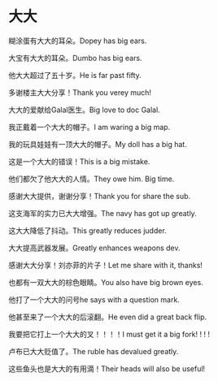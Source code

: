 # 大大

<p><span class="chinese">糊涂蛋有大大的耳朵。</span><span class="english">Dopey has big ears.</span></p>

<p><span class="chinese">大宝有大大的耳朵。</span><span class="english">Dumbo has big ears.</span></p>

<p><span class="chinese">他大大超过了五十岁。</span><span class="english">He is far past fifty.</span></p>

<p><span class="chinese">多谢楼主大大分享！</span><span class="english">Thank you verey much!</span></p>

<p><span class="chinese">大大的爱献给Galal医生。</span><span class="english">Big love to doc Galal.</span></p>

<p><span class="chinese">我正戴着一个大大的帽子。</span><span class="english">I am waring a big map.</span></p>

<p><span class="chinese">我的玩具娃娃有一顶大大的帽子。</span><span class="english">My doll has a big hat.</span></p>

<p><span class="chinese">这是一个大大的错误！</span><span class="english">This is a big mistake.</span></p>

<p><span class="chinese">他们都欠了他大大的人情。</span><span class="english">They owe him. Big time.</span></p>

<p><span class="chinese">感谢大大提供，谢谢分享！</span><span class="english">Thank you for share the sub.</span></p>

<p><span class="chinese">这支海军的实力已大大增强。</span><span class="english">The navy has got up greatly.</span></p>

<p><span class="chinese">这大大降低了抖动。</span><span class="english">This greatly reduces judder.</span></p>

<p><span class="chinese">大大提高武器发展。</span><span class="english">Greatly enhances weapons dev.</span></p>

<p><span class="chinese">感谢大大分享！刘亦菲的片子！</span><span class="english">Let me share with it, thanks!</span></p>

<p><span class="chinese">也都有一双大大的棕色眼睛。</span><span class="english">You also have big brown eyes.</span></p>

<p><span class="chinese">他打了一个大大的问号</span><span class="english">he says with a question mark.</span></p>

<p><span class="chinese">他甚至来了一个大大的后滚翻。</span><span class="english">He even did a great back flip.</span></p>

<p><span class="chinese">我要把它打上一个大大的叉！！！！</span><span class="english">I must get it a big fork! ! ! !</span></p>

<p><span class="chinese">卢布已大大贬值了。</span><span class="english">The ruble has devalued greatly.</span></p>

<p><span class="chinese">这些鱼头也是大大的有用滴！</span><span class="english">Their heads will also be useful!</span></p>

